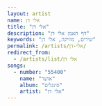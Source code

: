 ```yaml
---
layout: artist
name: אלי דן
title: "אלי דן"
description: "דף האמן אלי דן"
keywords: "שירים, מוזיקה, אלי דן"
permalink: /artists/אלי-דן/
redirect_from:
  - /artists/list/אלי דן
songs:
  - number: "55400"
    name: "אושר"
    album: "סינגלים"
    artist: "אלי דן"
---
```

